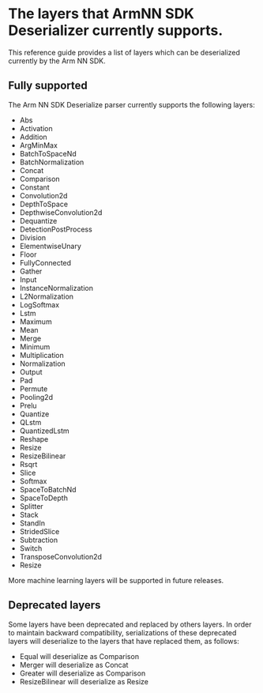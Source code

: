# The layers that ArmNN SDK Deserializer currently supports.

This reference guide provides a list of layers which can be deserialized currently by the Arm NN SDK.

## Fully supported

The Arm NN SDK Deserialize parser currently supports the following layers:

* Abs
* Activation
* Addition
* ArgMinMax
* BatchToSpaceNd
* BatchNormalization
* Concat
* Comparison
* Constant
* Convolution2d
* DepthToSpace
* DepthwiseConvolution2d
* Dequantize
* DetectionPostProcess
* Division
* ElementwiseUnary
* Floor
* FullyConnected
* Gather
* Input
* InstanceNormalization
* L2Normalization
* LogSoftmax
* Lstm
* Maximum
* Mean
* Merge
* Minimum
* Multiplication
* Normalization
* Output
* Pad
* Permute
* Pooling2d
* Prelu
* Quantize
* QLstm
* QuantizedLstm
* Reshape
* Resize
* ResizeBilinear
* Rsqrt
* Slice
* Softmax
* SpaceToBatchNd
* SpaceToDepth
* Splitter
* Stack
* StandIn
* StridedSlice
* Subtraction
* Switch
* TransposeConvolution2d
* Resize

More machine learning layers will be supported in future releases.

## Deprecated layers

Some layers have been deprecated and replaced by others layers. In order to maintain backward compatibility, serializations of these deprecated layers will deserialize to the layers that have replaced them, as follows:

* Equal will deserialize as Comparison
* Merger will deserialize as Concat
* Greater will deserialize as Comparison
* ResizeBilinear will deserialize as Resize
